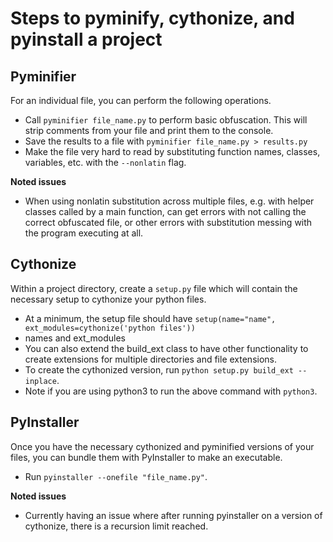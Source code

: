 # Steps to pyminify, cythonize, and pyinstall a project

## Pyminifier
For an individual file, you can perform the following operations.
- Call `pyminifier file_name.py` to perform basic obfuscation. This will
  strip comments from your file and print them to the console.
- Save the results to a file with `pyminifier file_name.py > results.py`
- Make the file very hard to read by substituting function names, classes,
  variables, etc. with the `--nonlatin` flag.

**Noted issues**
- When using nonlatin substitution across multiple files, e.g. with helper
  classes called by a main function, can get errors with not calling the correct
  obfuscated file, or other errors with substitution messing with the program
  executing at all.



## Cythonize
Within a project directory, create a `setup.py` file which will contain the
necessary setup to cythonize your python files.
- At a minimum, the setup file should have
  `setup(name="name", ext_modules=cythonize('python files'))`
- names and ext_modules
- You can also extend the build_ext class to have other functionality to create
  extensions for multiple directories and file extensions.
- To create the cythonized version, run `python setup.py build_ext --inplace`.
- Note if you are using python3 to run the above command with `python3`.


## PyInstaller
Once you have the necessary cythonized and pyminified versions of your files, you can bundle them with PyInstaller to make an executable.
- Run `pyinstaller --onefile "file_name.py"`.

**Noted issues**
- Currently having an issue where after running pyinstaller on a version of cythonize, there is a recursion limit reached.
